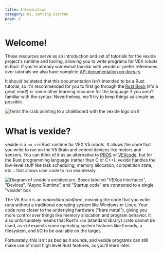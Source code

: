 ```yaml
---
title: Introduction
category: 01. Getting Started
page: 1
---
```



# Welcome!

These resources serve as an introduction and set of tutorials for the vexide project's runtime and tooling, allowing you to write programs for VEX robots in Rust. If you're already somewhat familiar with vexide or prefer references over tutorials we also have complete [API documentation on docs.rs](https://docs.rs/vexide).


It should be stated that this documentation isn't intended to be a Rust tutorial, so it's recommended for you to first go through the [Rust Book](https://doc.rust-lang.org/book/) (it's a great read!) or some other learning resource for the language if you aren't familiar with the syntax. Nevertheless, we'll try to keep things as simple as possible.

![ferris the crab pointing to a chalkboard with the vexide logo on it](/docs/professor-ferris.svg)

# What is vexide?

vexide is a `no_std` Rust runtime for VEX V5 robots. It allows the code that you write to run on the V5 Brain and control devices like motors and sensors. You can think of it as an alternative to [PROS](https://pros.cs.purdue.edu/) or [VEXcode](https://www.vexrobotics.com/vexcode), but for the Rust programming language (rather than C or C++). vexide handles the low-level stuff like task scheduling, memory allocation, competition state, etc... that allows user code to run seamlessly.

![Diagram of vexide's architecture. Boxes labeled "VEXos interfaces", "Devices", "Async Runtime", and "Startup code" are connected to a single "vexide" box](/docs/vexide-overview.svg)

The V5 Brain is an *embedded platform*, meaning the code that you write runs without a traditional operating system like Windows or Linux. Your code runs closer to the underlying hardware ("bare metal"), giving you more control over things like memory allocation and program behavior. It also unfortunately means that Rust's `std` (standard library) crate cannot be used, as `std` expects some operating system features like threads, a filesystem, and I/O to be available on the target.

Fortunately, this isn't as bad as it sounds, and vexide programs can still make use of most high level Rust features, as you'll learn later.

<!-- TODO: add a "Why should I use this?" section -->